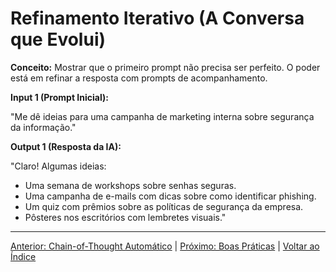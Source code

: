 # Refinamento Iterativo (A Conversa que Evolui)

**Conceito:** Mostrar que o primeiro prompt não precisa ser perfeito. O poder está em refinar a resposta com prompts de acompanhamento.

**Input 1 (Prompt Inicial):**

"Me dê ideias para uma campanha de marketing interna sobre segurança da informação."

**Output 1 (Resposta da IA):**

"Claro! Algumas ideias:

- Uma semana de workshops sobre senhas seguras.
- Uma campanha de e-mails com dicas sobre como identificar phishing.
- Um quiz com prêmios sobre as políticas de segurança da empresa.
- Pôsteres nos escritórios com lembretes visuais."

---

[Anterior: Chain-of-Thought Automático](12_chain_of_thought_automatico.md) | [Próximo: Boas Práticas](14_boas_praticas.md) | [Voltar ao Índice](../README.md) 